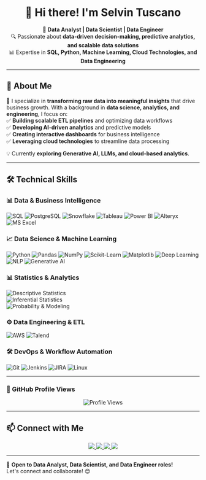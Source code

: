 <h1 align="center">👋 Hi there! I'm Selvin Tuscano</h1>

<p align="center">
  🎯 <b>Data Analyst | Data Scientist | Data Engineer</b> <br>
  🔍 Passionate about <b>data-driven decision-making, predictive analytics, and scalable data solutions</b> <br>
  📊 Expertise in <b>SQL, Python, Machine Learning, Cloud Technologies, and Data Engineering</b>
</p>

---

## 📌 About Me  
🚀 I specialize in **transforming raw data into meaningful insights** that drive business growth. With a background in **data science, analytics, and engineering**, I focus on:  
✅ **Building scalable ETL pipelines** and optimizing data workflows  
✅ **Developing AI-driven analytics** and predictive models  
✅ **Creating interactive dashboards** for business intelligence  
✅ **Leveraging cloud technologies** to streamline data processing  

💡 Currently **exploring Generative AI, LLMs, and cloud-based analytics**.

---

## 🛠️ Technical Skills  

### **📊 Data & Business Intelligence**
![SQL](https://img.shields.io/badge/SQL-CC2927?style=for-the-badge&logo=sql&logoColor=white)
![PostgreSQL](https://img.shields.io/badge/PostgreSQL-316192?style=for-the-badge&logo=postgresql&logoColor=white)
![Snowflake](https://img.shields.io/badge/Snowflake-29B5E8?style=for-the-badge&logo=snowflake&logoColor=white)
![Tableau](https://img.shields.io/badge/Tableau-E97627?style=for-the-badge&logo=tableau&logoColor=white)
![Power BI](https://img.shields.io/badge/Power%20BI-F2C811?style=for-the-badge&logo=power-bi&logoColor=black)
![Alteryx](https://img.shields.io/badge/Alteryx-0178B5?style=for-the-badge&logo=alteryx&logoColor=white)
![MS Excel](https://img.shields.io/badge/MS%20Excel-217346?style=for-the-badge&logo=microsoft-excel&logoColor=white)

### **📈 Data Science & Machine Learning**
![Python](https://img.shields.io/badge/Python-3776AB?style=for-the-badge&logo=python&logoColor=white)
![Pandas](https://img.shields.io/badge/Pandas-150458?style=for-the-badge&logo=pandas&logoColor=white)
![NumPy](https://img.shields.io/badge/NumPy-013243?style=for-the-badge&logo=numpy&logoColor=white)
![Scikit-Learn](https://img.shields.io/badge/Scikit--Learn-F7931E?style=for-the-badge&logo=scikit-learn&logoColor=white)
![Matplotlib](https://img.shields.io/badge/Matplotlib-11557C?style=for-the-badge&logo=matplotlib&logoColor=white)
![Deep Learning](https://img.shields.io/badge/Deep%20Learning-FF6F00?style=for-the-badge&logo=pytorch&logoColor=white)
![NLP](https://img.shields.io/badge/NLP-008080?style=for-the-badge&logo=nlp&logoColor=white)
![Generative AI](https://img.shields.io/badge/Generative%20AI-007ACC?style=for-the-badge&logo=openai&logoColor=white)

### **📊 Statistics & Analytics**
![Descriptive Statistics](https://img.shields.io/badge/Descriptive%20Statistics-336699?style=for-the-badge&logo=python&logoColor=white)  
![Inferential Statistics](https://img.shields.io/badge/Inferential%20Statistics-FF4500?style=for-the-badge&logo=bar-chart&logoColor=white)   
![Probability & Modeling](https://img.shields.io/badge/Probability%20Distributions-008080?style=for-the-badge&logo=probability&logoColor=white)  


### **⚙️ Data Engineering & ETL**
![AWS](https://img.shields.io/badge/AWS-232F3E?style=for-the-badge&logo=amazon-aws&logoColor=white)
![Talend](https://img.shields.io/badge/Talend-FF6F00?style=for-the-badge&logo=talend&logoColor=white)

### **🛠️ DevOps & Workflow Automation**
![Git](https://img.shields.io/badge/Git-F05032?style=for-the-badge&logo=git&logoColor=white)
![Jenkins](https://img.shields.io/badge/Jenkins-D24939?style=for-the-badge&logo=jenkins&logoColor=white)
![JIRA](https://img.shields.io/badge/JIRA-0052CC?style=for-the-badge&logo=jira&logoColor=white)
![Linux](https://img.shields.io/badge/Linux-FCC624?style=for-the-badge&logo=linux&logoColor=black)

---


### 🚀 GitHub Profile Views  
<p align="center">
  <img src="https://komarev.com/ghpvc/?username=selvintuscano&label=Profile%20Views&color=blueviolet&style=for-the-badge" alt="Profile Views">
</p>

---

## 📫 Connect with Me  

<p align="center">
  <a href="https://linkedin.com/in/selvintuscano">
    <img src="https://img.shields.io/badge/LinkedIn-0A66C2?style=for-the-badge&logo=linkedin&logoColor=white">
  </a>
  <a href="mailto:tuscasel@gmail.com">
    <img src="https://img.shields.io/badge/Email-D14836?style=for-the-badge&logo=gmail&logoColor=white">
  </a>
  <a href="#">
    <img src="https://img.shields.io/badge/Tableau-FF6F00?style=for-the-badge&logo=tableau&logoColor=white">
  </a>
  <a href="https://github.com/selvintuscano">
    <img src="https://img.shields.io/badge/GitHub-181717?style=for-the-badge&logo=github&logoColor=white">
  </a>
</p>

---

🎯 **Open to Data Analyst, Data Scientist, and Data Engineer roles!**  
Let's connect and collaborate! 😊  
